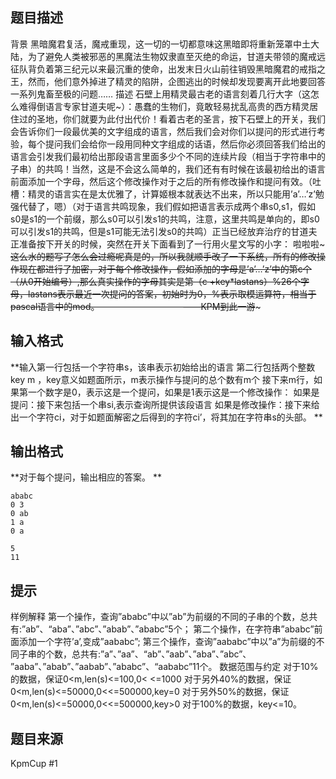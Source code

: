 


## 题目描述
背景
黑暗魔君复活，魔戒重现，这一切的一切都意味这黑暗即将重新笼罩中土大陆，为了避免人类被邪恶的黑魔法生物奴隶直至灭绝的命运，甘道夫带领的魔戒远征队背负着第三纪元以来最沉重的使命，出发末日火山前往销毁黑暗魔君的戒指之王，然而，他们意外掉进了精灵的陷阱，企图逃出的时候却发现要离开此地要回答一系列鬼畜至极的问题……
描述
石壁上用精灵最古老的语言刻着几行大字（这怎么难得倒语言专家甘道夫呢~）：愚蠢的生物们，竟敢轻易扰乱高贵的西方精灵居住过的圣地，你们就要为此付出代价！看着古老的圣言，按下石壁上的开关，我们会告诉你们一段最优美的文字组成的语言，然后我们会对你们以提问的形式进行考验，每个提问我们会给你一段用同种文字组成的话语，然后你必须回答我们给出的语言会引发我们最初给出那段语言里面多少个不同的连续片段（相当于字符串中的子串）的共鸣！当然，这是不会这么简单的，我们还有有时候在该最初给出的语言前面添加一个字母，然后这个修改操作对于之后的所有修改操作和提问有效。（吐槽：精灵的语言实在是太优雅了，计算姬根本就表达不出来，所以只能用’a’…’z’勉强代替了，嗯）（对于语言共鸣现象，我们假如把语言表示成两个串s0,s1，假如s0是s1的一个前缀，那么s0可以引发s1的共鸣，注意，这里共鸣是单向的，即s0可以引发s1的共鸣，但是s1可能无法引发s0的共鸣）正当已经放弃治疗的甘道夫正准备按下开关的时候，突然在开关下面看到了一行用火星文写的小字：
啦啦啦~~~这么水的题写了怎么会过瘾呢真是的，所以我就顺手改了一下系统，所有的修改操作现在都进行了加密，对于每个修改操作，假如添加的字母是’a’…’z’中的第c个（从0开始编号）,那么真实操作的字母其实是第（c +key*lastans）%26个字母，lastans表示最近一次提问的答案，初始时为0，%表示取模运算符，相当于pascal语言中的mod。
                                 ——KPM到此一游~~~
## 输入格式
**输入第一行包括一个字符串s，该串表示初始给出的语言
第二行包括两个整数key m ，key意义如题面所示，m表示操作与提问的总个数有m个
接下来m行，如果第一个数字是0，表示这是一个提问，如果是1表示这是一个修改操作：
如果是提问：接下来包括一个串si,表示查询所提供该段语言
如果是修改操作：接下来给出一个字符ci，对于如题面解密之后得到的字符ci’，将其加在字符串s的头部。
** 
## 输出格式
**对于每个提问，输出相应的答案。
** 

```input1
ababc
0 3
0 ab
1 a
0 a

```
```output1
5
11
```

## 提示
样例解释
第一个操作，查询”ababc”中以”ab”为前缀的不同的子串的个数，总共有:”ab”、“aba”、”abc”、”abab”、”ababc”5个；
第二个操作，在字符串”ababc”前面添加一个字符’a’,变成”aababc”;
第三个操作，查询”aababc”中以”a”为前缀的不同子串的个数，总共有:”a”、”aa”、“ab”、”aab”、”aba”、”abc”、
”aaba”、”abab”、”aabab”、”ababc”、“aababc”11个。
数据范围与约定
对于10%的数据，保证0<m,len(s)<=100,0< <=1000
对于另外40%的数据，保证0<m,len(s)<=50000,0<<=500000,key=0
对于另外50%的数据，保证0<m,len(s)<=50000,0<<=500000,key>0
对于100%的数据，key<=10。
## 题目来源
KpmCup #1


